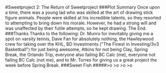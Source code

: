 #Sweetproject 2: The Return of Sweetproject
###Plot Summary
Once upon a time, there was a young lad who was skilled at the art of drawing stick figure animals.  People were skilled at his incredible talents, so they resorted to attempting to bring down his morale.  However, he had a strong will and was unaffected by their futile attempts, so he kept drawing.  The End.
###Thanks
Thanks to the following: Dr. Munro for inevitably giving me a spot on varsity tennis, Dave Fan for absolutely nothing, the Hawleywood crew for taking over the KHL, BD Investments ("The Finest in Investing/3v3 Basketball") for just being awesome, Atkins for not being Clay, Spring Break, the Orlando Trip, everyone also failing BC Calc (me), everyone not failing BC Calc (not me), and to Mr. Torres for giving us a great project the week before Spring Break.
###Sweet Fish
#####>o >o >o >o
